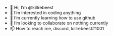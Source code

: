 - 👋 Hi, I’m @killrebeest
- 👀 I’m interested in coding anything
- 🌱 I’m currently learning how to use github
- 💞️ I’m looking to collaborate on nothing currently
- 📫 How to reach me, discord, killrebeest#1001
